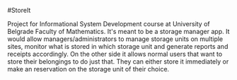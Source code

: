 #StoreIt

Project for Informational System Development course at University of Belgrade Faculty of Mathematics. It's meant to be a storage manager app. It would allow managers/administrators to manage storage units on multiple sites, monitor what is stored in which storage unit and generate reports and receipts accordingly. On the other side it allows normal users that want to store their belongings to do just that. They can either store it immediately or make an reservation on the storage unit of their choice.
